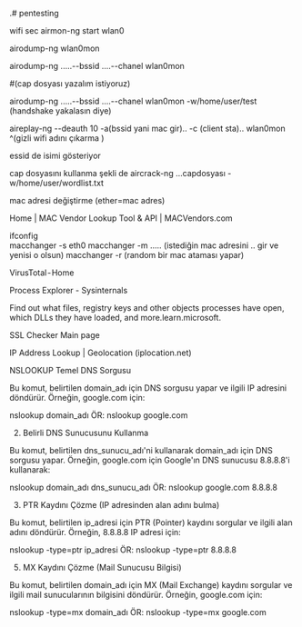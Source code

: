 .# pentesting

wifi sec
airmon-ng start wlan0

airodump-ng wlan0mon

airodump-ng .....--bssid ....--chanel wlan0mon

#(cap dosyası yazalım istiyoruz)

airodump-ng .....--bssid ....--chanel wlan0mon -w/home/user/test 
(handshake yakalasın diye)

aireplay-ng --deauth 10 -a(bssid yani mac gir).. -c (client sta).. wlan0mon
^(gizli wifi adını çıkarma )

essid de isimi gösteriyor

cap dosyasını kullanma şekli de 
aircrack-ng ...capdosyası -w/home/user/wordlist.txt



mac adresi değiştirme (ether=mac adres)


Home | MAC Vendor Lookup Tool & API | MACVendors.com

ifconfig     
macchanger -s eth0
macchanger -m ..... (istediğin mac adresini .. gir ve yenisi o olsun)
macchanger -r (random bir mac ataması yapar)

VirusTotal - Home

Process Explorer - Sysinternals

Find out what files, registry keys and other objects processes have open, which DLLs they have loaded, and more.learn.microsoft.

SSL Checker Main page

IP Address Lookup | Geolocation (iplocation.net)

NSLOOKUP
Temel DNS Sorgusu

Bu komut, belirtilen domain_adı için DNS sorgusu yapar ve ilgili IP adresini döndürür. Örneğin, google.com için:

nslookup domain_adı
ÖR:
nslookup google.com

2. Belirli DNS Sunucusunu Kullanma

Bu komut, belirtilen dns_sunucu_adı'ni kullanarak domain_adı için DNS sorgusu yapar. Örneğin, google.com için Google'ın DNS sunucusu 8.8.8.8'i kullanarak:

nslookup domain_adı dns_sunucu_adı
ÖR:
nslookup google.com 8.8.8.8

3. PTR Kaydını Çözme (IP adresinden alan adını bulma)
   
Bu komut, belirtilen ip_adresi için PTR (Pointer) kaydını sorgular ve ilgili alan adını döndürür. Örneğin, 8.8.8.8 IP adresi için:

nslookup -type=ptr ip_adresi
ÖR:
nslookup -type=ptr 8.8.8.8

5. MX Kaydını Çözme (Mail Sunucusu Bilgisi)
   
Bu komut, belirtilen domain_adı için MX (Mail Exchange) kaydını sorgular ve ilgili mail sunucularının bilgisini döndürür. Örneğin, google.com için:

nslookup -type=mx domain_adı
ÖR:
nslookup -type=mx google.com
